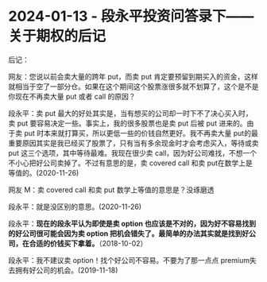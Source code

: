 # 2024-01-13 - 段永平投资问答录下——关于期权的后记

后记：

网友：您说以前会卖大量的跨年 put，而卖 put 肯定要预留到期买入的资金，这样就相当于空了一部分仓。如果在这个期间这个股票涨很多就不划算了，这个是不是你现在不再卖大量 put 或者 call 的原因？

段永平：卖 put 最大的好处其实是，当有想买的公司却一时下不了决心买入时，卖 put 要容易决定一些。事实上，我的很多股票也是卖 put 后被 put 进来的。由于卖 put 时本来就打算买，所以更低一些的价钱自然更好。我不再卖大量 put的最重要原因其实是我已经买了股票了，只有当有多余现金时才会考虑买入，等待或卖 put 这三个选项，其中等待最难。我现在很少卖 call，因为好公司难找，不想一个不小心把好公司卖掉了。不过有意思的是，卖 covered call 和卖 put在数学上是等值的。(2020-11-26)

网友 M：卖 covered call 和卖 put 数学上等值的意思是？没琢磨透

段永平：就是没区别的意思。(2020-11-26)

段永平：**现在的段永平认为即使是卖 option 也应该是不对的，因为好不容易找到的好公司很可能会因为卖 option 把机会错失了。最简单的办法其实就是找到好公司，在合适的价钱买下拿着。**（2018-10-02）

段永平：我不建议卖 option！找个好公司不容易。不要为了那一点点 premium失去拥有好公司的机会。(2019-11-18)